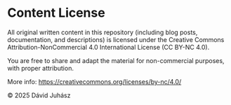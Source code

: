 # Content License

All original written content in this repository (including blog posts, documentation, and descriptions)
is licensed under the Creative Commons Attribution-NonCommercial 4.0 International License (CC BY-NC 4.0).

You are free to share and adapt the material for non-commercial purposes, with proper attribution.

More info: https://creativecommons.org/licenses/by-nc/4.0/

© 2025 Dávid Juhász
